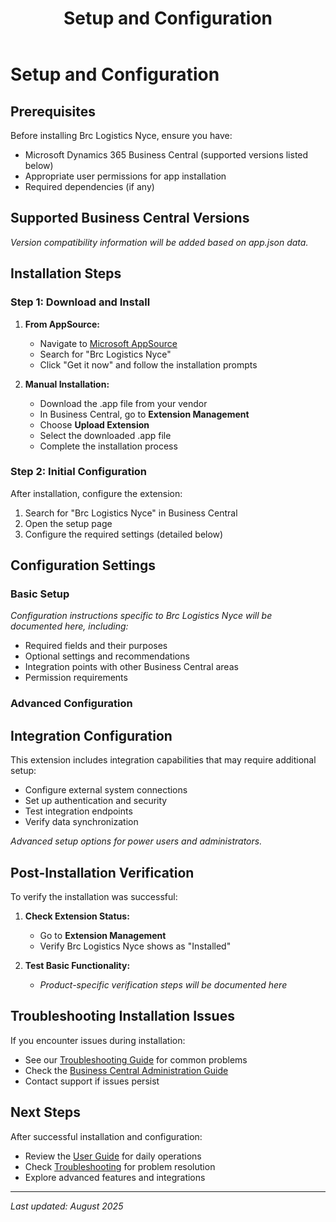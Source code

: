 ﻿---
title: "Setup and Configuration"
description: "Installation and configuration guide for Brc Logistics Nyce"
weight: 10
---

# Setup and Configuration

## Prerequisites

Before installing Brc Logistics Nyce, ensure you have:

- Microsoft Dynamics 365 Business Central (supported versions listed below)
- Appropriate user permissions for app installation
- Required dependencies (if any)

## Supported Business Central Versions

*Version compatibility information will be added based on app.json data.*

## Installation Steps

### Step 1: Download and Install

1. **From AppSource:**
   - Navigate to [Microsoft AppSource](https://appsource.microsoft.com/)
   - Search for "Brc Logistics Nyce"
   - Click "Get it now" and follow the installation prompts

2. **Manual Installation:**
   - Download the .app file from your vendor
   - In Business Central, go to **Extension Management**
   - Choose **Upload Extension**
   - Select the downloaded .app file
   - Complete the installation process

### Step 2: Initial Configuration

After installation, configure the extension:

1. Search for "Brc Logistics Nyce" in Business Central
2. Open the setup page
3. Configure the required settings (detailed below)

## Configuration Settings

### Basic Setup

*Configuration instructions specific to Brc Logistics Nyce will be documented here, including:*

- Required fields and their purposes
- Optional settings and recommendations
- Integration points with other Business Central areas
- Permission requirements

### Advanced Configuration

## Integration Configuration

This extension includes integration capabilities that may require additional setup:

- Configure external system connections
- Set up authentication and security
- Test integration endpoints
- Verify data synchronization



*Advanced setup options for power users and administrators.*

## Post-Installation Verification

To verify the installation was successful:

1. **Check Extension Status:**
   - Go to **Extension Management**
   - Verify Brc Logistics Nyce shows as "Installed"

2. **Test Basic Functionality:**
   - *Product-specific verification steps will be documented here*

## Troubleshooting Installation Issues

If you encounter issues during installation:

- See our [Troubleshooting Guide](../solving/) for common problems
- Check the [Business Central Administration Guide](https://docs.microsoft.com/dynamics365/business-central/)
- Contact support if issues persist

## Next Steps

After successful installation and configuration:

- Review the [User Guide](../user-guide/) for daily operations
- Check [Troubleshooting](../solving/) for problem resolution
- Explore advanced features and integrations

---

*Last updated: August 2025*






